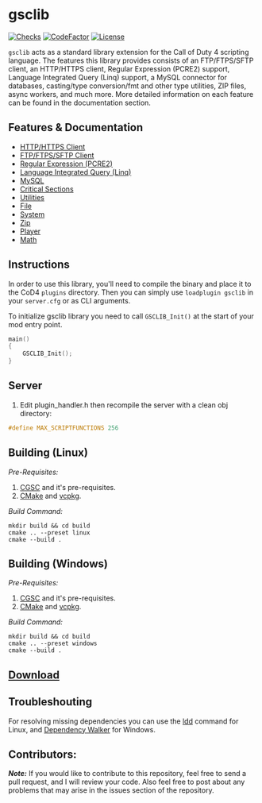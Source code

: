 # gsclib

[![Checks](https://img.shields.io/github/check-runs/Iswenzz/gsclib/master?logo=github)](https://github.com/Iswenzz/gsclib/actions)
[![CodeFactor](https://img.shields.io/codefactor/grade/github/Iswenzz/gsclib?label=codefactor&logo=codefactor)](https://www.codefactor.io/repository/github/iswenzz/gsclib)
[![License](https://img.shields.io/github/license/Iswenzz/gsclib?color=blue&logo=gitbook&logoColor=white)](https://github.com/Iswenzz/gsclib/blob/master/LICENSE)

`gsclib` acts as a standard library extension for the Call of Duty 4 scripting language. The features this library provides consists of an FTP/FTPS/SFTP client, an HTTP/HTTPS client, Regular Expression (PCRE2) support, Language Integrated Query (Linq) support, a MySQL connector for databases, casting/type conversion/fmt and other type utilities, ZIP files, async workers, and much more. More detailed information on each feature can be found in the documentation section.

## Features & Documentation

-   [HTTP/HTTPS Client](https://github.com/Iswenzz/gsclib/blob/master/docs/http.md)
-   [FTP/FTPS/SFTP Client](https://github.com/Iswenzz/gsclib/blob/master/docs/ftp.md)
-   [Regular Expression (PCRE2)](https://github.com/Iswenzz/gsclib/blob/master/docs/regex.md)
-   [Language Integrated Query (Linq)](https://github.com/Iswenzz/gsclib/blob/master/docs/linq.md)
-   [MySQL](https://github.com/Iswenzz/gsclib/blob/master/docs/mysql.md)
-   [Critical Sections](https://github.com/Iswenzz/gsclib/blob/master/docs/critical.md)
-   [Utilities](https://github.com/Iswenzz/gsclib/blob/master/docs/utility.md)
-   [File](https://github.com/Iswenzz/gsclib/blob/master/docs/file.md)
-   [System](https://github.com/Iswenzz/gsclib/blob/master/docs/system.md)
-   [Zip](https://github.com/Iswenzz/gsclib/blob/master/docs/zip.md)
-   [Player](https://github.com/Iswenzz/gsclib/blob/master/docs/player.md)
-   [Math](https://github.com/Iswenzz/gsclib/blob/master/docs/math.md)

## Instructions

In order to use this library, you'll need to compile the binary and place it to the CoD4 `plugins` directory.
Then you can simply use `loadplugin gsclib` in your `server.cfg` or as CLI arguments.

To initialize gsclib library you need to call `GSCLIB_Init()` at the start of your mod entry point.

```c
main()
{
	GSCLIB_Init();
}
```

## Server

1. Edit plugin_handler.h then recompile the server with a clean obj directory:

```c
#define MAX_SCRIPTFUNCTIONS 256
```

## Building (Linux)

_Pre-Requisites:_

1. [CGSC](https://github.com/Iswenzz/CGSC) and it's pre-requisites.
2. [CMake](https://cmake.org/) and [vcpkg](https://vcpkg.io/en/).

_Build Command:_

    mkdir build && cd build
    cmake .. --preset linux
    cmake --build .

## Building (Windows)

_Pre-Requisites:_

1. [CGSC](https://github.com/Iswenzz/CGSC) and it's pre-requisites.
2. [CMake](https://cmake.org/) and [vcpkg](https://vcpkg.io/en/).

_Build Command:_

    mkdir build && cd build
    cmake .. --preset windows
    cmake --build .

## [Download](https://github.com/Iswenzz/gsclib/releases)

## Troubleshouting

For resolving missing dependencies you can use the [ldd](https://man7.org/linux/man-pages/man1/ldd.1.html) command for Linux, and [Dependency Walker](https://www.dependencywalker.com/) for Windows.

## Contributors:

**_Note:_** If you would like to contribute to this repository, feel free to send a pull request, and I will review your code. Also feel free to post about any problems that may arise in the issues section of the repository.
